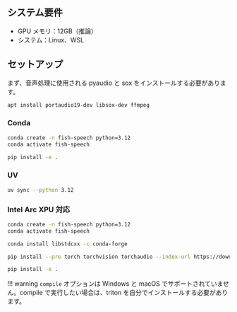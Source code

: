 ## システム要件

- GPU メモリ：12GB（推論）
- システム：Linux、WSL

## セットアップ

まず、音声処理に使用される pyaudio と sox をインストールする必要があります。

``` bash
apt install portaudio19-dev libsox-dev ffmpeg
```

### Conda

```bash
conda create -n fish-speech python=3.12
conda activate fish-speech

pip install -e .
```

### UV

```bash
uv sync --python 3.12
```

### Intel Arc XPU 対応

```bash
conda create -n fish-speech python=3.12
conda activate fish-speech

conda install libstdcxx -c conda-forge

pip install --pre torch torchvision torchaudio --index-url https://download.pytorch.org/whl/nightly/xpu

pip install -e .
```

!!! warning
    `compile` オプションは Windows と macOS でサポートされていません。compile で実行したい場合は、triton を自分でインストールする必要があります。
